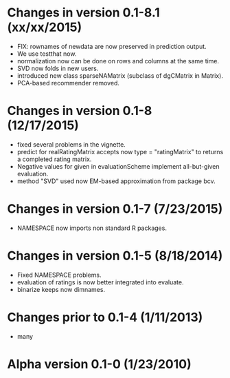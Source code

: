 # Changes in version 0.1-8.1 (xx/xx/2015)

* FIX: rownames of newdata are now preserved in prediction output.
* We use testthat now.
* normalization now can be done on rows and columns at the same time.
* SVD now folds in new users.
* introduced new class sparseNAMatrix (subclass of dgCMatrix in Matrix).
* PCA-based recommender removed.

# Changes in version 0.1-8 (12/17/2015)

* fixed several problems in the vignette.
* predict for realRatingMatrix accepts now type = "ratingMatrix" to returns
  a completed rating matrix.
* Negative values for given in evaluationScheme implement all-but-given 
  evaluation.
* method "SVD" used now EM-based approximation from package bcv.

# Changes in version 0.1-7 (7/23/2015)

* NAMESPACE now imports non standard R packages.

# Changes in version 0.1-5 (8/18/2014)

* Fixed NAMESPACE problems.
* evaluation of ratings is now better integrated into evaluate.
* binarize keeps now dimnames.

# Changes prior to 0.1-4 (1/11/2013)

* many

# Alpha version 0.1-0 (1/23/2010)

